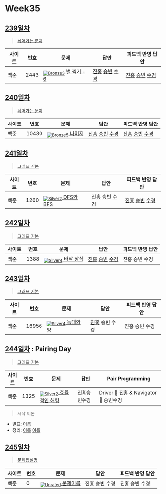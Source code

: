 <!-- tier 리스트 S -->
[Unrated]: https://user-images.githubusercontent.com/33937365/126247607-85783912-c11a-4d50-ac36-8cc7dcb75cd2.png
[Bronze5]: https://user-images.githubusercontent.com/33937365/126247611-e362d727-17a4-4737-a232-5827e185ab7c.png
[Bronze3]: https://user-images.githubusercontent.com/33937365/126247613-b8408610-7bc4-40f8-804f-a30a45ddbb68.png
[Silver5]: https://user-images.githubusercontent.com/33937365/126247618-38c5c905-672b-4d75-808e-8a7d45ea577d.png
[Silver4]: https://user-images.githubusercontent.com/33937365/126247620-ba2d1b96-b0aa-4b88-80c5-71569c69bbc3.png
[Silver3]: https://user-images.githubusercontent.com/33937365/126247621-1b55b7f4-3a79-4348-8a63-f00c1813853e.png
[Silver2]: https://user-images.githubusercontent.com/33937365/126247622-a83b30a9-6618-4593-b775-6f6730afd3f6.png
[Silver1]: https://user-images.githubusercontent.com/33937365/126247625-8d82f8ab-6f95-4ef8-a243-be31f548596e.png
[Gold5]: https://user-images.githubusercontent.com/33937365/126247627-2979d4d5-915a-4c4e-adb7-c171f9bafe28.png
[Gold4]: https://user-images.githubusercontent.com/33937365/126247629-b24e1e24-4579-450f-bc3c-f166361091dd.png
[Gold3]: https://user-images.githubusercontent.com/33937365/126247630-80fb15af-debc-451d-a937-6c9c6bfa693b.png
[Gold2]: https://user-images.githubusercontent.com/33937365/126247633-7112f6a6-57da-4d1d-953f-5414ba8ffc3d.png
[Gold1]: https://user-images.githubusercontent.com/33937365/126247635-42bd3af9-e129-4379-b44a-22d75de3def6.png
<!-- tier 리스트 E -->

# Week35

## [239일차](Day239)

> [쉬어가는 문제](https://www.acmicpc.net/group/workbook/view/9797/36671)

| 사이트 | 번호 | 문제                 | 답안                | 피드백 반영 답안    |
| ------ | ---- | -------------------- | ------------------- | ------------------- |
| 백준   | 2443    | [<sub>![Bronze3]</sub> 별 찍기 - 6](https://www.acmicpc.net/problem/2443) | [진홍](Day239/boj2443_kjh.java) [승빈](Day239/boj2443_wsb.java) [수경](Day239/boj2443_hsk.js) | [진홍](Day239/boj2443_kjh.java) [승빈](Day239/boj2443_wsb.java) [수경](Day239/boj2443_hsk.js) |

## [240일차](Day240)

> [쉬어가는 문제](https://www.acmicpc.net/group/workbook/view/9797/36688)

| 사이트 | 번호 | 문제                 | 답안                | 피드백 반영 답안    |
| ------ | ---- | -------------------- | ------------------- | ------------------- |
| 백준   | 10430 | [<sub>![Bronze5]</sub> 나머지](https://www.acmicpc.net/problem/10430) | [진홍](Day240/boj10430_kjh.py) [승빈](Day240/boj10430_wsb.java) [수경](Day240/boj10430_hsk.js) | [진홍](Day240/boj10430_kjh.py) [승빈](Day240/boj10430_wsb.java) [수경](Day240/boj10430_hsk.js) |

## [241일차](Day241)

> [그래프 기본](https://www.acmicpc.net/group/workbook/view/9797/36709)

| 사이트 | 번호 | 문제                 | 답안                | 피드백 반영 답안    |
| ------ | ---- | -------------------- | ------------------- | ------------------- |
| 백준   | 1260    | [<sub>![Silver2]</sub> DFS와 BFS](https://www.acmicpc.net/problem/1260) | [진홍](Day241/boj1260_kjh.java) [승빈](Day241/boj1260_wsb.java) [수경](Day241/boj1260_hsk.js) | [진홍](Day241/boj1260_kjh.java) [승빈](Day241/boj1260_wsb.java) [수경](Day241/boj1260_hsk.js) |

## [242일차](Day242)

> [그래프 기본](https://www.acmicpc.net/group/workbook/view/9797/36806)

| 사이트 | 번호 | 문제                 | 답안                | 피드백 반영 답안    |
| ------ | ---- | -------------------- | ------------------- | ------------------- |
| 백준   | 1388 | [<sub>![Silver4]</sub> 바닥 장식](https://www.acmicpc.net/problem/1388) | [진홍](Day242/boj1388_kjh.java) [승빈](Day242/boj1388_wsb.java) [수경](Day242/boj1388_hsk2.js) | 진홍 승빈 수경 |

## [243일차](Day243)

> [그래프 기본](https://www.acmicpc.net/group/workbook/view/9797/36841)

| 사이트 | 번호 | 문제                 | 답안                | 피드백 반영 답안    |
| ------ | ---- | -------------------- | ------------------- | ------------------- |
| 백준   | 16956 | [<sub>![Silver4]</sub> 늑대와 양](https://www.acmicpc.net/problem/16956) | [진홍](Day243/boj16956_kjh.java) 승빈 수경 | 진홍 승빈 수경 |

## [244일차](Day244) : Pairing Day

> [그래프 기본](https://www.acmicpc.net/group/workbook/view/9797/36852)

| 사이트 | 번호 | 문제                 | 답안                | Pair Programming    |
| ------ | ---- | -------------------- | ------------------- | ------------------- |
| 백준   | 1325    | [<sub>![Silver2]</sub> 효율적인 해킹](https://www.acmicpc.net/problem/1325) | 진홍승빈수경 | Driver 🚗 진홍 & Navigator 🧭 승빈수경 |

> 시작 이론
* 발표: [이름](reference/이름.pdf)
* 정리: [이름](reference/이름.pdf) [이름](reference/이름.pdf)

## [245일차](Day245)

> [문제집설명](문제집링크)

| 사이트 | 번호 | 문제                 | 답안                | 피드백 반영 답안    |
| ------ | ---- | -------------------- | ------------------- | ------------------- |
| 백준   | 0    | [<sub>![Unrated]</sub> 문제이름](문제링크) | 진홍 승빈 수경 | 진홍 승빈 수경 |
